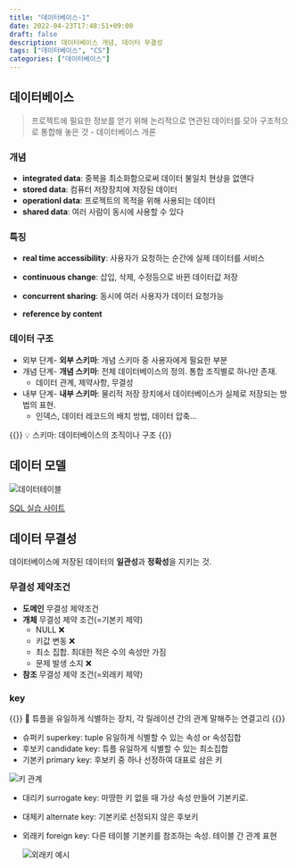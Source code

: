 ```yaml
---
title: "데이터베이스-1"
date: 2022-04-23T17:48:51+09:00
draft: false
description: 데이터베이스 개념, 데이터 무결성
tags: ["데이터베이스", "CS"]
categories: ["데이터베이스"]
---
```

## 데이터베이스
> 프로젝트에 필요한 정보를 얻기 위해 논리적으로 연관된 데이터를 모아 구조적으로 통합해 놓은 것 - 데이터베이스 개론
### 개념

- **integrated data**: 중복을 최소화함으로써 데이터 불일치 현상을 없앤다
- **stored data**: 컴퓨터 저장장치에 저장된 데이터
- **operationl data**: 프로젝트의 목적을 위해 사용되는 데이터
- **shared data**: 여러 사람이 동시에 사용할 수 있다

### 특징

- **real time accessibility**: 사용자가 요청하는 순간에 실제 데이터를 서비스
    
- **continuous change**: 삽입, 삭제, 수정등으로 바뀐 데이터값 저장
    
- **concurrent sharing**: 동시에 여러 사용자가 데이터 요청가능
    
- **reference by content** 

### 데이터 구조

- 외부 단계- **외부 스키마**: 개념 스키마 중 사용자에게 필요한 부분
- 개념 단계- **개념 스키마**: 전체 데이터베이스의 정의. 통합 조직별로 하나만 존재.
    - 데이터 관계, 제약사항, 무결성
- 내부 단계- **내부 스키마**: 물리적 저장 장치에서 데이터베이스가 실제로 저장되는 방법의 표현.
    - 인덱스, 데이터 레코드의 배치 방법, 데이터 압축...

{{<boxmd>}}
💡 스키마: 데이터베이스의 조직이나 구조
{{</boxmd>}}

## 데이터 모델

![데이터테이블](/images/CS/db1.png)

[SQL 실습 사이트]([https://www.w3schools.com/sql/trysql.asp?filename=trysql_select_all](https://www.w3schools.com/sql/trysql.asp?filename=trysql_select_all))

## 데이터 무결성

데이터베이스에 저장된 데이터의 **일관성**과 **정확성**을 지키는 것.

### 무결성 제약조건

- **도메인** 무결성 제약조건
- **개체** 무결성 제약 조건(=기본키 제약)
    - NULL ❌
    - 키값 변동 ❌
    - 최소 집합. 최대한 적은 수의 속성만 가짐
    - 문제 발생 소지 ❌
- **참조** 무결성 제약 조건(=외래키 제약)

### key
{{<boxmd>}}
🔑 튜플을 유일하게 식별하는 장치, 각 릴레이션 간의 관계 말해주는 연결고리
{{</boxmd>}}
- 슈퍼키 superkey: tuple 유일하게 식별할 수 있는 속성 or 속성집합
- 후보키 candidate key: 튜플 유일하게 식별할 수 있는 최소집합
- 기본키 primary key: 후보키 중 하나 선정하여 대표로 삼은 키

![키 관계](/images/CS/db2.png)

- 대리키 surrogate key: 마땅한 키 없을 때 가상 속성 만들어 기본키로.
- 대체키 alternate key: 기본키로 선정되지 않은 후보키
- 외래키 foreign key: 다른 테이블 기본키를 참조하는 속성. 테이블 간 관계 표현
    
    ![외래키 예시](/images/CS/db3.png)
